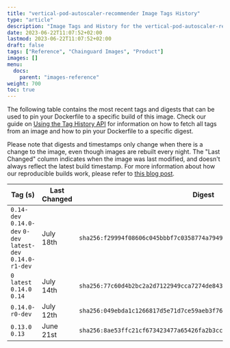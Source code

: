 ```yaml
---
title: "vertical-pod-autoscaler-recommender Image Tags History"
type: "article"
description: "Image Tags and History for the vertical-pod-autoscaler-recommender Chainguard Image"
date: 2023-06-22T11:07:52+02:00
lastmod: 2023-06-22T11:07:52+02:00
draft: false
tags: ["Reference", "Chainguard Images", "Product"]
images: []
menu:
  docs:
    parent: "images-reference"
weight: 700
toc: true
---
```


The following table contains the most recent tags and digests that can be used to pin your Dockerfile to a specific build of this image. Check our guide on [Using the Tag History API](/chainguard/chainguard-images/using-the-tag-history-api/) for information on how to fetch all tags from an image and how to pin your Dockerfile to a specific digest.

Please note that digests and timestamps only change when there is a change to the image, even though images are rebuilt every night. The "Last Changed" column indicates when the image was last modified, and doesn't always reflect the latest build timestamp. For more information about how our reproducible builds work, please refer to [this blog post](https://www.chainguard.dev/unchained/reproducing-chainguards-reproducible-image-builds).

| Tag (s)                                                       | Last Changed | Digest                                                                    |
|---------------------------------------------------------------|--------------|---------------------------------------------------------------------------|
|  `0.14-dev` `0.14.0-dev` `0-dev` `latest-dev` `0.14.0-r1-dev` | July 18th    | `sha256:f29994f08606c045bbbf7c0358774a7949283c446d832f6636bfb18f1143acae` |
|  `0` `latest` `0.14.0` `0.14`                                 | July 14th    | `sha256:77c60d4b2bc2a2d7122949cca7274de8430e3d8054a4f0746bf96fb008894ad9` |
|  `0.14.0-r0-dev`                                              | July 12th    | `sha256:049ebda1c1266817d5e71d7ce59aeb3f766fcee9a7ef9354e60411c983e9d99d` |
|  `0.13.0` `0.13`                                              | June 21st    | `sha256:8ae53ffc21cf673423477a65426fa2b3cc1614dbed0a5a7a476f669e16bb69b7` |
